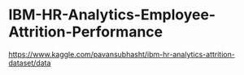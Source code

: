 # IBM-HR-Analytics-Employee-Attrition-Performance
https://www.kaggle.com/pavansubhasht/ibm-hr-analytics-attrition-dataset/data
